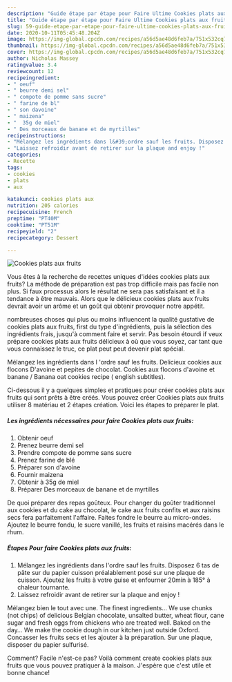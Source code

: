 ```yaml
---
description: "Guide étape par étape pour Faire Ultime Cookies plats aux fruits"
title: "Guide étape par étape pour Faire Ultime Cookies plats aux fruits"
slug: 59-guide-etape-par-etape-pour-faire-ultime-cookies-plats-aux-fruits
date: 2020-10-11T05:45:48.204Z
image: https://img-global.cpcdn.com/recipes/a56d5ae48d6feb7a/751x532cq70/cookies-plats-aux-fruits-photo-principale-de-la-recette.jpg
thumbnail: https://img-global.cpcdn.com/recipes/a56d5ae48d6feb7a/751x532cq70/cookies-plats-aux-fruits-photo-principale-de-la-recette.jpg
cover: https://img-global.cpcdn.com/recipes/a56d5ae48d6feb7a/751x532cq70/cookies-plats-aux-fruits-photo-principale-de-la-recette.jpg
author: Nicholas Massey
ratingvalue: 3.4
reviewcount: 12
recipeingredient:
- " oeuf"
- " beurre demi sel"
- " compote de pomme sans sucre"
- " farine de bl"
- " son davoine"
- " maizena"
- "  35g de miel"
- " Des morceaux de banane et de myrtilles"
recipeinstructions:
- "Mélangez les ingrédients dans l&#39;ordre sauf les fruits. Disposez 6 tas de pâte sur du papier cuisson préalablement posé sur une plaque de cuisson. Ajoutez les fruits à votre guise et enfourner 20min à 185° à chaleur tournante."
- "Laissez refroidir avant de retirer sur la plaque and enjoy !"
categories:
- Recette
tags:
- cookies
- plats
- aux

katakunci: cookies plats aux 
nutrition: 205 calories
recipecuisine: French
preptime: "PT40M"
cooktime: "PT51M"
recipeyield: "2"
recipecategory: Dessert

---
```



![Cookies plats aux fruits](https://img-global.cpcdn.com/recipes/a56d5ae48d6feb7a/751x532cq70/cookies-plats-aux-fruits-photo-principale-de-la-recette.jpg)

Vous êtes à la recherche de recettes uniques d'idées cookies plats aux fruits? La méthode de préparation est pas trop difficile mais pas facile non plus. Si faux processus alors le résultat ne sera pas satisfaisant et il a tendance à être mauvais. Alors que le délicieux cookies plats aux fruits devrait avoir un arôme et un goût qui obtenir provoquer notre appétit.

nombreuses choses qui plus ou moins influencent la qualité gustative de cookies plats aux fruits, first du type d'ingrédients, puis la sélection des ingrédients frais, jusqu'à comment faire et servir. Pas besoin étourdi if veux prépare cookies plats aux fruits délicieux à où que vous soyez, car tant que vous connaissez le truc, ce plat peut peut devenir plat spécial.

Mélangez les ingrédients dans l &#39;ordre sauf les fruits. Delicieux cookies aux flocons D&#39;avoine et pepites de chocolat. Cookies aux flocons d&#39;avoine et banane / Banana oat cookies recipe ( english subtitles).


Ci-dessous il y a quelques simples et pratiques pour créer cookies plats aux fruits qui sont prêts à être créés. Vous pouvez créer Cookies plats aux fruits utiliser 8 matériau et 2 étapes création. Voici les étapes to préparer le plat.

<!--inarticleads1-->

##### Les ingrédients nécessaires pour faire Cookies plats aux fruits:

1. Obtenir  oeuf
1. Prenez  beurre demi sel
1. Prendre  compote de pomme sans sucre
1. Prenez  farine de blé
1. Préparer  son d&#39;avoine
1. Fournir  maizena
1. Obtenir  à 35g de miel
1. Préparer  Des morceaux de banane et de myrtilles


De quoi préparer des repas goûteux. Pour changer du goûter traditionnel aux cookies et du cake au chocolat, le cake aux fruits confits et aux raisins secs fera parfaitement l&#39;affaire. Faites fondre le beurre au micro-ondes. Ajoutez le beurre fondu, le sucre vanillé, les fruits et raisins macérés dans le rhum. 

<!--inarticleads2-->

##### Étapes Pour faire Cookies plats aux fruits:

1. Mélangez les ingrédients dans l&#39;ordre sauf les fruits. Disposez 6 tas de pâte sur du papier cuisson préalablement posé sur une plaque de cuisson. Ajoutez les fruits à votre guise et enfourner 20min à 185° à chaleur tournante.
1. Laissez refroidir avant de retirer sur la plaque and enjoy !


Mélangez bien le tout avec une. The finest ingredients… We use chunks (not chips) of delicious Belgian chocolate, unsalted butter, wheat flour, cane sugar and fresh eggs from chickens who are treated well. Baked on the day… We make the cookie dough in our kitchen just outside Oxford. Concasser les fruits secs et les ajouter à la préparation. Sur une plaque, disposer du papier sulfurisé. 


Comment? Facile n'est-ce pas? Voilà comment create cookies plats aux fruits que vous pouvez pratiquer à la maison. J'espère que c'est utile et bonne chance!
